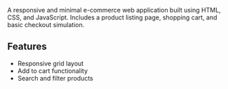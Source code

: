 A responsive and minimal e-commerce web application built using HTML, CSS, and JavaScript. Includes a product listing page, shopping cart, and basic checkout simulation.

## Features
- Responsive grid layout
- Add to cart functionality
- Search and filter products
